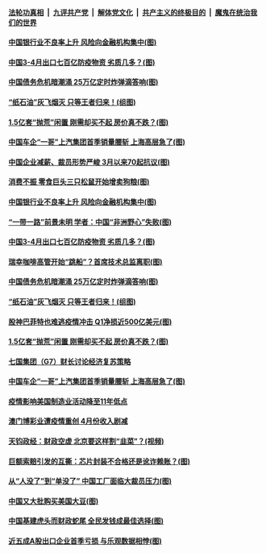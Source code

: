####  [法轮功真相](../../../../basic/blob/master/README.md?t=05040501) &nbsp;|&nbsp; [九评共产党](../../../../9ping.md/blob/master/README.md?t=05040501) &nbsp;|&nbsp; [解体党文化](../../../../jtdwh.md/blob/master/README.md?t=05040501)  &nbsp;|&nbsp; [共产主义的终极目的](../../../../gczydzjmd.md/blob/master/README.md?t=05040501) &nbsp;|&nbsp; [魔鬼在统治我们的世界](../../../../mgztzwmdsj.md/blob/master/README.md?t=05040501) 

#### [中国银行业不良率上升 风险向金融机构集中(图)](../pages/p5/932012.md?t=05040501) 

#### [中国3-4月出口七百亿防疫物资 劣质几多？(图)](../pages/p5/931987.md?t=05040501) 

#### [中国债务危机暗潮涌 25万亿定时炸弹滴答响(图)](../pages/p5/931934.md?t=05040501) 

#### [“纸石油”灰飞烟灭 只等王者归来！(组图)](../pages/p5/931931.md?t=05040501) 

#### [1.5亿套“抛荒”闲置 刚需却买不起 房价真不跌？(图)](../pages/p5/931921.md?t=05040501) 

#### [中国车企“一哥”上汽集团首季销量腰斩 上海高层急了(图)](../pages/p5/931918.md?t=05040501) 

#### [中国企业减薪、裁员形势严峻 3月以来70起抗议(图)](../pages/p5/932016.md?t=05040501) 

#### [消费不振 零食巨头三只松鼠开始增卖狗粮(图)](../pages/p5/932015.md?t=05040501) 

#### [中国银行业不良率上升 风险向金融机构集中(图)](../pages/p5/932012.md?t=05040501) 

#### [“一带一路”前景未明 学者：中国“非洲野心”失败(图)](../pages/p5/931991.md?t=05040501) 

#### [中国3-4月出口七百亿防疫物资 劣质几多？(图)](../pages/p5/931987.md?t=05040501) 

#### [瑞幸咖啡高管开始“跳船”？首席技术总监离职(图)](../pages/p5/931983.md?t=05040501) 

#### [中国债务危机暗潮涌 25万亿定时炸弹滴答响(图)](../pages/p5/931934.md?t=05040501) 

#### [“纸石油”灰飞烟灭 只等王者归来！(组图)](../pages/p5/931931.md?t=05040501) 

#### [股神巴菲特也难逃疫情冲击 Q1净损近500亿美元(图)](../pages/p5/931955.md?t=05040501) 

#### [1.5亿套“抛荒”闲置 刚需却买不起 房价真不跌？(图)](../pages/p5/931921.md?t=05040501) 

#### [七国集团（G7）财长讨论经济复苏策略](../pages/p5/931935.md?t=05040501) 

#### [中国车企“一哥”上汽集团首季销量腰斩 上海高层急了(图)](../pages/p5/931918.md?t=05040501) 

#### [疫情影响美国制造业活动降至11年低点](../pages/p5/931913.md?t=05040501) 

#### [澳门博彩业遭疫情重创 4月份收入剧减](../pages/p5/931910.md?t=05040501) 

#### [天钧政经：财政空虚 北京要这样割“韭菜”？(视频)](../pages/p5/931909.md?t=05040501) 

#### [巨额索赔引发的互撕：芯片封装不合格还是讹诈赖账？(图)](../pages/p5/931897.md?t=05040501) 

#### [从“人没了”到“单没了” 中国工厂面临大裁员压力(图)](../pages/p5/931894.md?t=05040501) 

#### [中国又大批购买美国大豆(图)](../pages/p5/931890.md?t=05040501) 

#### [中国基建虎头而财政蛇尾 全民发钱成最佳选择(图)](../pages/p5/931828.md?t=05040501) 

#### [近五成A股出口企业首季亏损 与乐观数据相悖(图)](../pages/p5/931803.md?t=05040501) 

